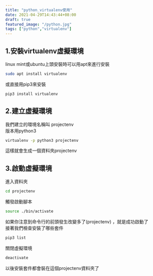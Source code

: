 ```yaml
---
title: "python_virtualenv使用"
date: 2021-04-29T14:43:44+08:00
draft: true
featured_image: "/python.jpg"
tags: ["python","virtualenv"]
---
```


## 1.安裝virtualenv虛擬環境
linux mint或ubuntu上頭安裝時可以用apt來進行安裝

```bash
sudo apt install virtualenv
```
或直接用pip3來安裝  
```bash
pip3 install virtualenv
```
## 2.建立虛擬環境
我們建立的環境名稱叫 projectenv  
版本用python3
``` bash
virtualenv -p python3 projectenv 
```
這樣就會生成一個資料夾projectenv  

## 3.啟動虛擬環境
進入資料夾
``` bash
cd projectenv
```
觸發啟動腳本
``` bash
source ./bin/activate
```
如果你注意到命令行的前頭發生改變多了(projectenv) ，就是成功啟動了  
接著我們檢查安裝了哪些套件  
``` bash
pip3 list
```
關閉虛擬環境
``` bash
deactivate
```
以後安裝套件都會裝在這個projectenv資料夾了





